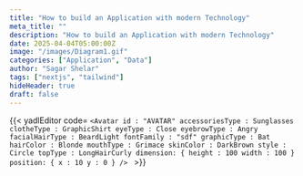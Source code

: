 ```yaml
---
title: "How to build an Application with modern Technology"
meta_title: ""
description: "How to build an Application with modern Technology"
date: 2025-04-04T05:00:00Z
image: "/images/Diagram1.gif"
categories: ["Application", "Data"]
author: "Sagar Shelar"
tags: ["nextjs", "tailwind"]
hideHeader: true
draft: false
---
```


{{< yadlEditor code=
`<Avatar
      id : "AVATAR"
      accessoriesType : Sunglasses
      clotheType : GraphicShirt
      eyeType : Close
      eyebrowType : Angry
      facialHairType : BeardLight
      fontFamily : "sdf"
      graphicType : Bat
      hairColor : Blonde
      mouthType : Grimace
      skinColor : DarkBrown
      style : Circle
      topType : LongHairCurly
      dimension: { height : 100 width : 100 }
      position: { x : 10 y : 0 }
/>
` >}}